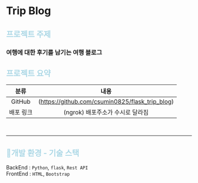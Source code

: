 # Trip Blog

## <span style="color:lightblue"> 프로젝트 주제

### 여행에 대한 후기를 남기는 여행 블로그

## <span style="color:lightblue"> 프로젝트 요약

|    분류     |           내용            |  
|:---------:|:-----------------------:|
|   GitHub   |         (https://github.com/csumin0825/flask_trip_blog)        |
|   배포 링크   |         (ngrok) 배포주소가 수시로 달라짐        |

<br>

---

## <span style="color:lightblue"> 🔨개발 환경 - 기술 스택

<!-- 테스트 : <img src="https://img.shields.io/badge/junit5-FFFFFF?style=flate&logo=junit5&logoColor=junit5"> <br> -->

BackEnd : `Python`, `flask`, `Rest API`
<br>
FrontEnd : `HTML`, `Bootstrap`

<br>
